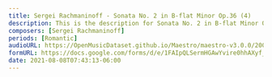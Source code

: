 ```yaml
---
title: Sergei Rachmaninoff - Sonata No. 2 in B-flat Minor Op.36 (4)
description: This is the description for Sonata No. 2 in B-flat Minor Op.36 by Sergei Rachmaninoff
composers: [Sergei Rachmaninoff]
periods: [Romantic]
audioURL: https://OpenMusicDataset.github.io/Maestro/maestro-v3.0.0/2009/MIDI-Unprocessed_08_R1_2009_05-06_ORIG_MID--AUDIO_08_R1_2009_08_R1_2009_06_WAV.midi
formURL: https://docs.google.com/forms/d/e/1FAIpQLSermHGAwYvire0hhAXyf_s97OOso3qk-0zhLcfhRF1MS9sgIQ/viewform
date: 2021-08-08T07:43:13-06:00
---
```

